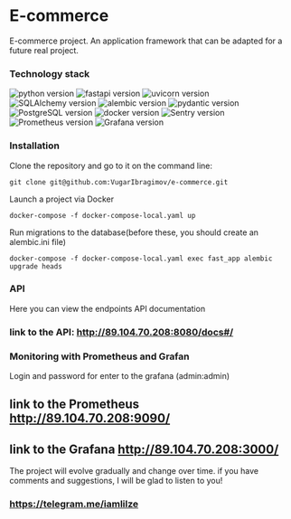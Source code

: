 # E-commerce 

E-commerce project. An application framework that can be adapted for a future real project.

### **Technology stack**
![python version](https://img.shields.io/badge/Python-3.9.6-red)
![fastapi version](https://img.shields.io/badge/aiogram-0.88.0-green)
![uvicorn version](https://img.shields.io/badge/uvicorn-0.20.0-purple)
![SQLAlchemy version](https://img.shields.io/badge/SQLAlchemy==-1.4.45-black)
![alembic version](https://img.shields.io/badge/alembic==-1.9.0-green)
![pydantic version](https://img.shields.io/badge/pydantic==-2.5.3-pink)
![PostgreSQL version](https://img.shields.io/badge/PostgreSQL-14.1-blue)
![docker version](https://img.shields.io/badge/Docker-20.10.7-blue)
![Sentry version](https://img.shields.io/badge/Sentry-23.7.1-orange)
![Prometheus version](https://img.shields.io/badge/Prometheus-2.43.0-orange)
![Grafana version](https://img.shields.io/badge/Grafana-8.5.22-orange)

### Installation
Clone the repository and go to it on the command line:
```
git clone git@github.com:VugarIbragimov/e-commerce.git
```
Launch a project via Docker
```
docker-compose -f docker-compose-local.yaml up
```
Run migrations to the database(before these, you should create an alembic.ini file)
```
docker-compose -f docker-compose-local.yaml exec fast_app alembic upgrade heads
```
### API
Here you can view the endpoints API documentation
### link to the API: http://89.104.70.208:8080/docs#/

### Monitoring with Prometheus and Grafan
Login and password for enter to the grafana (admin:admin)
## link to the Prometheus http://89.104.70.208:9090/
## link to the Grafana http://89.104.70.208:3000/

The project will evolve gradually and change over time. if you have comments and suggestions, I will be glad to listen to you!
### https://telegram.me/iamlilze
